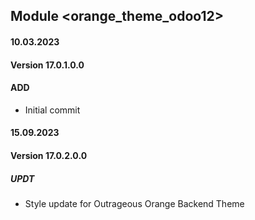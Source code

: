 ## Module <orange_theme_odoo12>

#### 10.03.2023
#### Version 17.0.1.0.0
#### ADD
- Initial commit


#### 15.09.2023
#### Version 17.0.2.0.0
##### UPDT
- Style update for Outrageous Orange Backend Theme


